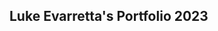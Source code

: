 <h2>Luke Evarretta's Portfolio 2023</h2>
<a href="https://mayday5312002.github.io/Web-Portfolio-2023-/index.html"></a>
